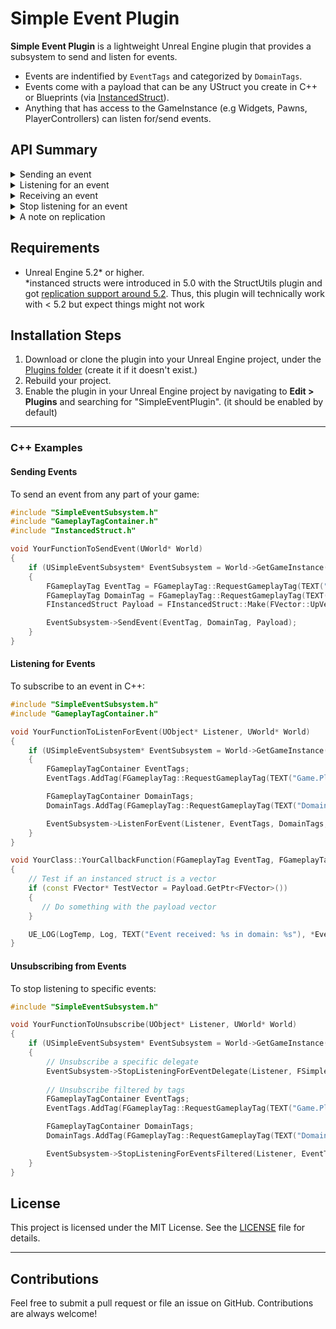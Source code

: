 # Simple Event Plugin

**Simple Event Plugin** is a lightweight Unreal Engine plugin that provides a subsystem to send and listen for events.
- Events are indentified by `EventTags` and categorized by `DomainTags`.
- Events come with a payload that can be any UStruct you create in C++ or Blueprints (via [InstancedStruct](https://www.reddit.com/r/unrealengine/comments/1f7o1co/what_is_the_difference_between_a_struct_and_an/)).
- Anything that has access to the GameInstance (e.g Widgets, Pawns, PlayerControllers) can listen for/send events.

## API Summary

<details>
  <summary>Sending an event</summary>

  You can use any struct as a payload with the `MakeInstancedStruct` node.
    
  ![image](https://github.com/user-attachments/assets/10307cca-f18b-47cc-9b99-f55f111e488a)
</details>

<details>
  <summary>Listening for an event</summary>

  You can listen for multiple events and domains at the same time. 
  
  ![image](https://github.com/user-attachments/assets/a1e6ddf3-4448-45e1-b215-14bf9a1be7f5)
</details>

<details>
  <summary>Receiving an event</summary>

  Use the `GetInstancedStructValue` node to cast to the type you expect (the output is initially a wildcard and you break your expected struct to set the output type)   
  ![image](https://github.com/user-attachments/assets/82c3bbdb-f08a-4939-9d06-6fcffed21657)
</details>

<details>
  <summary>Stop listening for an event</summary>
    
  ![image](https://github.com/user-attachments/assets/34f561ef-443b-4b6a-8899-bcd2f422903f)
</details>

<details>
  <summary>A note on replication </summary>

  The `SendEvent` function is not replicated i.e calling `SendEvent` on the client won't trigger a listener on the server and vice versa.
  `InstancedStruct` can be replicated though so can use it as an argument for an RPC. E.g The server calls a multicast event which calls send event on all connected clients
  
  ![image](https://github.com/user-attachments/assets/1d04328e-a038-4ea2-8035-c4115eda914e)
</details>

## Requirements

- Unreal Engine 5.2* or higher.   
*instanced structs were introduced in 5.0 with the StructUtils plugin and got [replication support around 5.2](https://github.com/EpicGames/UnrealEngine/pull/9280). Thus, this plugin will technically work with < 5.2 but expect things might not work

## Installation Steps

1. Download or clone the plugin into your Unreal Engine project, under the [Plugins folder](https://dev.epicgames.com/documentation/en-us/unreal-engine/plugins-in-unreal-engine#pluginfolders) (create it if it doesn't exist.)
2. Rebuild your project.
3. Enable the plugin in your Unreal Engine project by navigating to **Edit > Plugins** and searching for "SimpleEventPlugin". (it should be enabled by default)


---

### C++ Examples

#### Sending Events

To send an event from any part of your game:

```cpp
#include "SimpleEventSubsystem.h"
#include "GameplayTagContainer.h"
#include "InstancedStruct.h"

void YourFunctionToSendEvent(UWorld* World)
{
    if (USimpleEventSubsystem* EventSubsystem = World->GetGameInstance()->GetSubsystem<USimpleEventSubsystem>())
    {
        FGameplayTag EventTag = FGameplayTag::RequestGameplayTag(TEXT("Game.PlayerDied"));
        FGameplayTag DomainTag = FGameplayTag::RequestGameplayTag(TEXT("Domains.Game"));
        FInstancedStruct Payload = FInstancedStruct::Make(FVector::UpVector);

        EventSubsystem->SendEvent(EventTag, DomainTag, Payload);
    }
}
```

#### Listening for Events

To subscribe to an event in C++:

```cpp
#include "SimpleEventSubsystem.h"
#include "GameplayTagContainer.h"

void YourFunctionToListenForEvent(UObject* Listener, UWorld* World)
{
    if (USimpleEventSubsystem* EventSubsystem = World->GetGameInstance()->GetSubsystem<USimpleEventSubsystem>())
    {
        FGameplayTagContainer EventTags;
        EventTags.AddTag(FGameplayTag::RequestGameplayTag(TEXT("Game.PlayerDied")));

        FGameplayTagContainer DomainTags;
        DomainTags.AddTag(FGameplayTag::RequestGameplayTag(TEXT("Domains.Game")));

        EventSubsystem->ListenForEvent(Listener, EventTags, DomainTags, FSimpleEventDelegate::CreateUObject(Listener, &YourClass::YourCallbackFunction));
    }
}

void YourClass::YourCallbackFunction(FGameplayTag EventTag, FGameplayTag Domain, FInstancedStruct Payload)
{    
    // Test if an instanced struct is a vector
    if (const FVector* TestVector = Payload.GetPtr<FVector>())
    {
       // Do something with the payload vector
    }

    UE_LOG(LogTemp, Log, TEXT("Event received: %s in domain: %s"), *EventTag.ToString(), *Domain.ToString());
}
```

#### Unsubscribing from Events

To stop listening to specific events:

```cpp
#include "SimpleEventSubsystem.h"

void YourFunctionToUnsubscribe(UObject* Listener, UWorld* World)
{
    if (USimpleEventSubsystem* EventSubsystem = World->GetGameInstance()->GetSubsystem<USimpleEventSubsystem>())
    {
        // Unsubscribe a specific delegate
        EventSubsystem->StopListeningForEventDelegate(Listener, FSimpleEventDelegate::CreateUObject(Listener, &YourClass::YourCallbackFunction));
        
        // Unsubscribe filtered by tags
        FGameplayTagContainer EventTags;
        EventTags.AddTag(FGameplayTag::RequestGameplayTag(TEXT("Game.PlayerDied")));

        FGameplayTagContainer DomainTags;
        DomainTags.AddTag(FGameplayTag::RequestGameplayTag(TEXT("Domains.Game")));

        EventSubsystem->StopListeningForEventsFiltered(Listener, EventTags, DomainTags);
    }
}
```

## License

This project is licensed under the MIT License. See the [LICENSE](LICENSE) file for details.

---

## Contributions

Feel free to submit a pull request or file an issue on GitHub. Contributions are always welcome!
